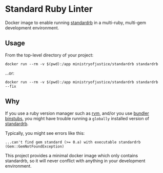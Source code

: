 # Standard Ruby Linter

Docker image to enable running [standardrb] in a multi-ruby, multi-gem development environment.

## Usage

From the top-level directory of your project:

```
docker run --rm -v $(pwd):/app ministryofjustice/standardrb standardrb
```

...or:

```
docker run --rm -v $(pwd):/app ministryofjustice/standardrb standardrb --fix
```

## Why

If you use a ruby version manager such as [rvm], and/or you use [bundler binstubs], you might have trouble running a `globally` installed version of [standardrb].

Typically, you might see errors like this:

```
...can't find gem standard (>= 0.a) with executable standardrb (Gem::GemNotFoundException)
```

This project provides a minimal docker image which only contains standardrb, so it will never conflict with anything in your development environment.


[standardrb]: https://github.com/testdouble/standard
[rvm]: https://rvm.io
[bundler binstubs]: https://bundler.io/man/bundle-binstubs.1.html
